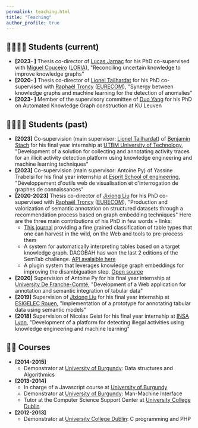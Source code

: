 ```yaml
---
permalink: teaching.html
title: "Teaching"
author_profile: true
---
```


## 👩‍🎓👨‍🎓 Students (current)
* **[2023- ]** Thesis co-director of [Lucas Jarnac]([https://genears.github.io/](https://scholar.google.com/citations?user=O24FhxkAAAAJ&hl=fr)) for his PhD co-supervised with [Miguel Couceiro]([https://www.eurecom.fr/~troncy/](https://members.loria.fr/mcouceiro/)) ([LORIA]([http://www.eurecom.fr](https://www.loria.fr/en/))), "Reconciling uncertain knowledge to improve knowledge graphs"
* **[2020- ]** Thesis co-director of [Lionel Tailhardat](https://genears.github.io/) for his PhD co-supervised with [Raphaël Troncy](https://www.eurecom.fr/~troncy/) ([EURECOM](http://www.eurecom.fr)), "Synergy between knowledge graphs and machine learning for the detection of anomalies"
* **[2023- ]** Member of the supervisory committee of [Duo Yang](https://www.kuleuven.be/wieiswie/en/person/00162181) for his PhD on Automated Knowledge Graph construction at KU Leuven

## 👩‍🎓👨‍🎓 Students (past)
* **[2023]** Co-supervision (main supervisor: [Lionel Tailhardat](https://genears.github.io/)) of [Benjamin Stach](https://benjaminstach.com/) for his final year internship at [UTBM University of Technology](http://www.univ-fcomte.fr/), "Development of a solution for collecting and annotating activity traces for an illicit activity detection platform using knowledge engineering and machine learning techniques"
* **[2023]** Co-supervision (main supervisor: Antoine Py) of Yassine Trabelsi for his final year internship at [Esprit School of engineering](https://esprit.tn/), "Développement d'outils web de visualisation et d'interrogation de graphes de connaissances"
* **[2020-2023]** Thesis co-director of [Jixiong Liu](https://www.yansera.com/) for his PhD co-supervised with [Raphaël Troncy](https://www.eurecom.fr/~troncy/) ([EURECOM](http://www.eurecom.fr)), "Production and valorization of semantic annotation on structured datasets through a recommendation process based on graph embedding techniques"
   Here are the three main contributions of his PhD in few words + links:
   * [This journal](https://www.sciencedirect.com/science/article/abs/pii/S1570826822000452) providing a fine grained classification of table types that one can harvest in the wild, on the Web and tools to pre-process them
   * A system for automatically interpreting tables based on a target knowledge graph. DAGOBAH has won the last 2 editions of the SemTab challenge. [API avalaible here](https://developer.orange.com/apis/table-annotation/overview)
   * A plugin system that leverages knowledge graph embeddings for improving the disambiguation step. [Open source](https://github.com/Orange-OpenSource/radar-station)
* **[2020]** Supervision of Antoine Py for his final year internship at [University De Franche-Comté](http://www.univ-fcomte.fr/), "Development of a Web application for annotation and semantic integration of tabular data"
* **[2019]** Supervision of [Jixiong Liu](https://www.yansera.com/) for his final year internship at [ESIGELEC Rouen](http://www.esigelec.fr/), "Implementation of a prototype for annotating tabular data using semantic models"
* **[2018]** Supervision of Nicolas Geist for his final year internship at [INSA Lyon](https://www.insa-lyon.fr/), "Development of a platform for detecting illegal activities using knowledge engineering and machine learning"

## 👨‍🏫 Courses
* **[2014-2015]**
  * Demonstrator at [University of Burgundy](http://www.ubfc.fr/): Data structures and Algorithmics
* **[2013-2014]**
  * In charge of a Javascript course at [University of Burgundy](http://www.ubfc.fr/)
  * Demonstrator at [University of Burgundy](http://www.ubfc.fr/): Man-Machine Interface
  * Tutor at the Computer Science Support Center at [University College Dublin](https://www.ucd.ie/)
* **[2012-2013]**
  * Demonstrator at [University College Dublin](https://www.ucd.ie/): C programming and PHP
